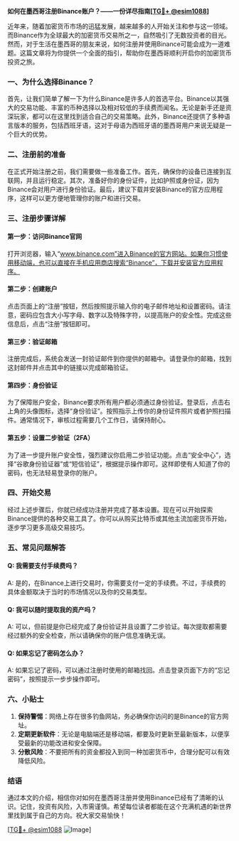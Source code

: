 **如何在墨西哥注册Binance账户？——一份详尽指南[[TG💪+ @esim1088](https://t.me/s/esim1088)]**

近年来，随着加密货币市场的迅猛发展，越来越多的人开始关注和参与这一领域。而Binance作为全球最大的加密货币交易所之一，自然吸引了无数投资者的目光。然而，对于生活在墨西哥的朋友来说，如何注册并使用Binance可能会成为一道难题。这篇文章将为你提供一个全面的指引，帮助你在墨西哥顺利开启你的加密货币投资之旅。

### 一、为什么选择Binance？

首先，让我们简单了解一下为什么Binance是许多人的首选平台。Binance以其强大的交易功能、丰富的币种选择以及相对较低的手续费而闻名。无论是新手还是资深玩家，都可以在这里找到适合自己的交易策略。此外，Binance还提供了多种语言版本的服务，包括西班牙语，这对于母语为西班牙语的墨西哥用户来说无疑是一个巨大的优势。

### 二、注册前的准备

在正式开始注册之前，我们需要做一些准备工作。首先，确保你的设备已连接到互联网，并且运行稳定。其次，准备好你的身份证件，比如护照或身份证，因为Binance会对用户进行身份验证。最后，建议下载并安装Binance的官方应用程序，这样可以更方便地管理你的账户和进行交易。

### 三、注册步骤详解

#### 第一步：访问Binance官网

打开浏览器，输入“www.binance.com”进入Binance的官方网站。如果你习惯使用移动端，也可以直接在手机应用商店搜索“Binance”，下载并安装官方应用程序。

#### 第二步：创建账户

点击页面上的“注册”按钮，然后按照提示输入你的电子邮件地址和设置密码。请注意，密码应包含大小写字母、数字以及特殊字符，以提高账户的安全性。完成这些信息后，点击“注册”按钮即可。

#### 第三步：验证邮箱

注册完成后，系统会发送一封验证邮件到你提供的邮箱中。请登录你的邮箱，找到这封邮件并点击其中的链接以完成邮箱验证。

#### 第四步：身份验证

为了保障账户安全，Binance要求所有用户都必须通过身份验证。登录后，点击右上角的头像图标，选择“身份验证”。按照指示上传你的身份证件照片或者护照扫描件。通常情况下，审核过程需要几个工作日，请保持耐心。

#### 第五步：设置二步验证（2FA）

为了进一步提升账户安全性，强烈建议你启用二步验证功能。点击“安全中心”，选择“谷歌身份验证器”或“短信验证”，根据提示操作即可。这样即使有人知道了你的密码，也无法轻易登录你的账户。

### 四、开始交易

经过上述步骤后，你就已经成功注册并完成了基本设置。现在可以开始探索Binance提供的各种交易工具了。你可以从购买比特币或其他主流加密货币开始，逐步学习更多高级交易技巧。

### 五、常见问题解答

#### Q: 我需要支付手续费吗？
A: 是的，在Binance上进行交易时，你需要支付一定的手续费。不过，手续费的具体金额取决于当时的市场情况以及你的交易类型。

#### Q: 我可以随时提取我的资产吗？
A: 可以，但前提是你已经完成了身份验证并且设置了二步验证。每次提取都需要经过额外的安全检查，所以请确保你的账户信息准确无误。

#### Q: 如果忘记了密码怎么办？
A: 如果忘记了密码，可以通过注册时使用的邮箱找回。点击登录页面下方的“忘记密码”，按照提示一步步操作即可。

### 六、小贴士

1. **保持警惕**：网络上存在很多钓鱼网站，务必确保你访问的是Binance的官方网址。
2. **定期更新软件**：无论是电脑端还是移动端，都要及时更新至最新版本，以便享受最新的功能改进和安全保障。
3. **分散风险**：不要把所有的资金都投入到同一种加密货币中，合理分配可以有效降低风险。

### 结语

通过本文的介绍，相信你对如何在墨西哥注册并使用Binance已经有了清晰的认识。记住，投资有风险，入市需谨慎。希望每位读者都能在这个充满机遇的新世界里找到属于自己的方向。祝大家交易愉快！

[[TG💪+ @esim1088](https://t.me/s/esim1088) ![Image](https://i.postimg.cc/4NQfJmqS/Snipaste-2025-05-13-00-14-12.png)]